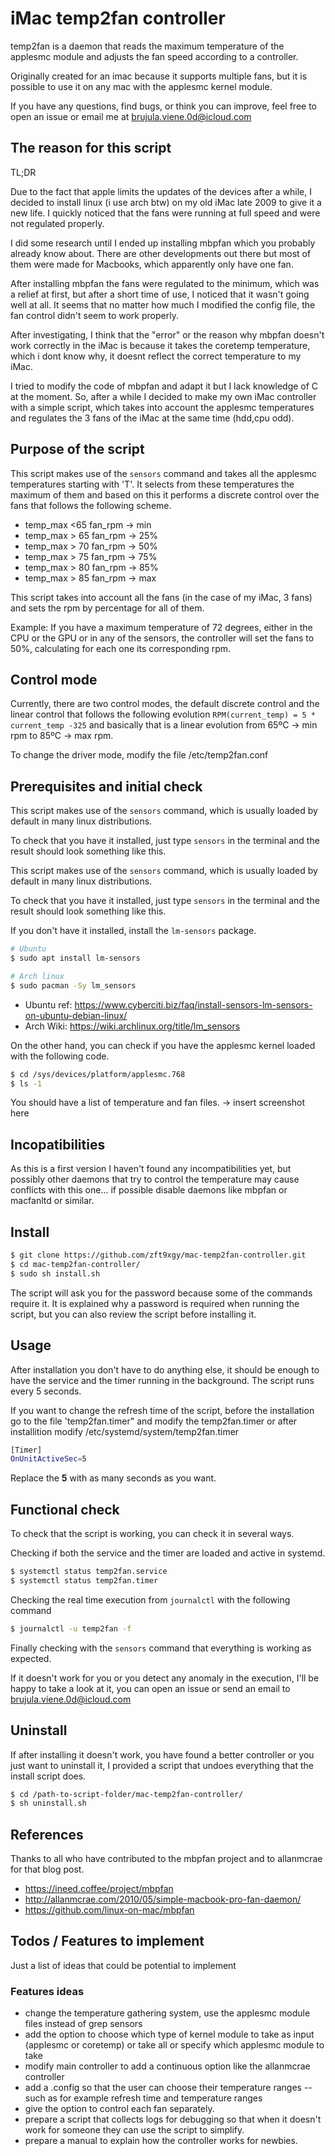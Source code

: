 # iMac temp2fan controller

temp2fan is a daemon that reads the maximum temperature of the applesmc module and adjusts the fan speed according to a controller.

Originally created for an imac because it supports multiple fans, but it is possible to use it on any mac with the applesmc kernel module.

If you have any questions, find bugs, or think you can improve, feel free to open an issue or email me at brujula.viene.0d@icloud.com

## The reason for this script

TL;DR

Due to the fact that apple limits the updates of the devices after a while, I decided to install linux (i use arch btw) on my old iMac late 2009 to give it a new life. I quickly noticed that the fans were running at full speed and were not regulated properly.

I did some research until I ended up installing mbpfan which you probably already know about. There are other developments out there but most of them were made for Macbooks, which apparently only have one fan.

After installing mbpfan the fans were regulated to the minimum, which was a relief at first, but after a short time of use, I noticed that it wasn't going well at all. It seems that no matter how much I modified the config file, the fan control didn't seem to work properly.

After investigating, I think that the "error" or the reason why mbpfan doesn't work correctly in the iMac is because it takes the coretemp temperature, which i dont know why, it doesnt reflect the correct temperature to my iMac.

I tried to modify the code of mbpfan and adapt it but I lack knowledge of C at the moment. So, after a while I decided to make my own iMac controller with a simple script, which takes into account the applesmc temperatures and regulates the 3 fans of the iMac at the same time (hdd,cpu odd).

## Purpose of the script

This script makes use of the `sensors` command and takes all the applesmc temperatures starting with 'T'. It selects from these temperatures the maximum of them and based on this it performs a discrete control over the fans that follows the following scheme.


- temp_max <65 fan_rpm -> min
- temp_max > 65 fan_rpm -> 25%
- temp_max > 70 fan_rpm -> 50%
- temp_max > 75 fan_rpm -> 75%
- temp_max > 80 fan_rpm -> 85%
- temp_max > 85 fan_rpm -> max

This script takes into account all the fans (in the case of my iMac, 3 fans) and sets the rpm by percentage for all of them.

Example: If you have a maximum temperature of 72 degrees, either in the CPU or the GPU or in any of the sensors, the controller will set the fans to 50%, calculating for each one its corresponding rpm.

## Control mode

Currently, there are two control modes, the default discrete control and the linear control that follows the following evolution `RPM(current_temp) = 5 * current_temp -325` and basically that is a linear evolution from 65ºC -> min rpm to 85ºC -> max rpm.

To change the driver mode, modify the file /etc/temp2fan.conf

## Prerequisites and initial check

This script makes use of the `sensors` command, which is usually loaded by default in many linux distributions.

To check that you have it installed, just type `sensors` in the terminal and the result should look something like this.

This script makes use of the `sensors` command, which is usually loaded by default in many linux distributions.

To check that you have it installed, just type `sensors` in the terminal and the result should look something like this.

If you don't have it installed, install the `lm-sensors` package.

```bash
# Ubuntu
$ sudo apt install lm-sensors

# Arch linux
$ sudo pacman -Sy lm_sensors
```

- Ubuntu ref: https://www.cyberciti.biz/faq/install-sensors-lm-sensors-on-ubuntu-debian-linux/
- Arch Wiki: https://wiki.archlinux.org/title/lm_sensors

On the other hand, you can check if you have the applesmc kernel loaded with the following code.

```bash
$ cd /sys/devices/platform/applesmc.768
$ ls -1
```

You should have a list of temperature and fan files.
-> insert screenshot here

## Incopatibilities

As this is a first version I haven't found any incompatibilities yet, but possibly other daemons that try to control the temperature may cause conflicts with this one... if possible disable daemons like mbpfan or macfanltd or similar.

## Install

```bash
$ git clone https://github.com/zft9xgy/mac-temp2fan-controller.git
$ cd mac-temp2fan-controller/
$ sudo sh install.sh
```

The script will ask you for the password because some of the commands require it. It is explained why a password is required when running the script, but you can also review the script before installing it.

## Usage

After installation you don't have to do anything else, it should be enough to have the service and the timer running in the background. The script runs every 5 seconds.

If you want to change the refresh time of the script, before the installation go to the file 'temp2fan.timer" and modify the temp2fan.timer or after installition modify /etc/systemd/system/temp2fan.timer

```bash
[Timer]
OnUnitActiveSec=5
```

Replace the **5** with as many seconds as you want.

## Functional check

To check that the script is working, you can check it in several ways.

Checking if both the service and the timer are loaded and active in systemd.

```bash
$ systemctl status temp2fan.service
$ systemctl status temp2fan.timer
```

Checking the real time execution from `journalctl` with the following command

```bash
$ journalctl -u temp2fan -f
```

Finally checking with the `sensors` command that everything is working as expected.

If it doesn't work for you or you detect any anomaly in the execution, I'll be happy to take a look at it, you can open an issue or send an email to brujula.viene.0d@icloud.com

## Uninstall

If after installing it doesn't work, you have found a better controller or you just want to uninstall it, I provided a script that undoes everything that the install script does.

```bash
$ cd /path-to-script-folder/mac-temp2fan-controller/
$ sh uninstall.sh
```

## References

Thanks to all who have contributed to the mbpfan project and to allanmcrae for that blog post.

- https://ineed.coffee/project/mbpfan
- http://allanmcrae.com/2010/05/simple-macbook-pro-fan-daemon/
- https://github.com/linux-on-mac/mbpfan

## Todos / Features to implement

Just a list of ideas that could be potential to implement

### Features ideas

- change the temperature gathering system, use the applesmc module files instead of grep sensors
- add the option to choose which type of kernel module to take as input (applesmc or coretemp) or take all or specify which applesmc module to take
- modify main controller to add a continuous option like the allanmcrae controller
- add a .config so that the user can choose their temperature ranges
  -- such as for example refresh time and temperature ranges
- give the option to control each fan separately.
- prepare a script that collects logs for debugging so that when it doesn't work for someone they can use the script to simplify.
- prepare a manual to explain how the controller works for newbies.
